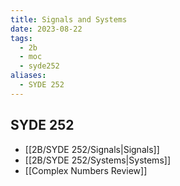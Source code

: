 ```yaml
---
title: Signals and Systems
date: 2023-08-22
tags:
  - 2b
  - moc
  - syde252
aliases:
  - SYDE 252
---
```

## SYDE 252

- [[2B/SYDE 252/Signals|Signals]]
- [[2B/SYDE 252/Systems|Systems]]
- [[Complex Numbers Review]]

